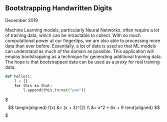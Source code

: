 ## Bootstrapping Handwritten Digits

December 2019

Machine Learning models, particularly Neural Networks, often require a lot of training data, which can be intractable to collect. With so much computational power at our fingertips, we are also able to processing more data than ever before. Essentially, a lot of data is used so that ML models can understand as much of the domain as possible. This application will employ bootstrapping as a technique for generating additional training data. The hope is that bootstrapped data can be used as a proxy for real training data.


```python
def hello():
    l = []
    for this in that:
        l.append(this.format("poo"))
```


$$$
\begin{aligned}
f(x) &= (x + 3)^{2} \\
     &= x^2 + 6x + 9
\end{aligned}
$$$
